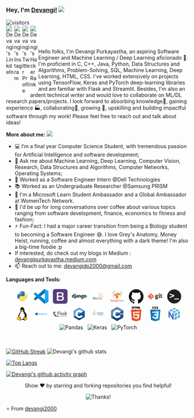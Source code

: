 
### Hey, I'm [Devangi!](https://devangi2000.github.io)  <img src="https://media.giphy.com/media/fYSnHlufseco8Fh93Z/giphy.gif" width="30">

![visitors](https://visitor-badge.glitch.me/badge?page_id=devangi2000.visitor-badge)
<br/>
<a href="https://www.linkedin.com/in/devangipurkayastha/">
  <img align="left" alt="Devangi's LinkdeIn" width="22px" src="https://cdn.jsdelivr.net/npm/simple-icons@v3/icons/linkedin.svg" />
</a>
<a href="https://www.instagram.com/devangi___/">
  <img align="left" alt="Devangi's Instagram" width="22px" src="https://cdn.jsdelivr.net/npm/simple-icons@v3/icons/instagram.svg" />
</a>
<a href="https://twitter.com/DevangiPurkaya1">
  <img align="left" alt="Devangi's Twitter Profile" width="22px" src="https://cdn.jsdelivr.net/npm/simple-icons@v3/icons/twitter.svg" />
</a>
<a href="https://www.hackerrank.com/devangipurkayas1/">
  <img align="left" alt="Devangi's HackerRank" width="22px" src="https://cdn.jsdelivr.net/npm/simple-icons@v3/icons/leetcode.svg" />
</a>

<br />
<br />

Hello folks, I'm Devangi Purkayastha, an aspiring Software Engineer and Machine Learning / Deep Learning aficionado 🚀.
I'm proficient in C, C++, Java, Python, Data Structures and Algorithms, Problem-Solving, SQL, Machine Learning, Deep Learning, HTML, CSS. I've worked extensively on projects using TensorFlow, Keras and PyTorch deep-learning libraries and am familiar with Flask and Streamlit. Besides, I'm also an ardent technical writer and would love to collaborate on ML/DL research papers/projects.
I look forward to absorbing knowledge🧠, gaining experience 🏭, collaborating🤝, growing 🌱, upskilling and building impactful software through my work!
Please feel free to reach out and talk about ideas!
 
  
**More about me:**
<img src="https://media.giphy.com/media/WUlplcMpOCEmTGBtBW/giphy.gif" width="30"> 
- 💻 I’m a final year Computer Science Student, with tremendous passion for Artificial Intelligence and software development;
- 💪 Ask me about Machine Learning, Deep Learning, Computer Vision, Research, Data Structures and Algorithms, Computer Networks, Operating Systems;
- 💬 Worked as a Software Engineer Intern @Dell Technologies
- 📚 Worked as an Undergraduate Researcher @Samsung PRISM
- 🎈 I'm a Microsoft Learn Student Ambassador and a Global Ambassador at WomenTech Network.
- 🤝 I'd be up for long conversations over coffee about various topics ranging from software development, finance, economics to fitness and fashion;
- ⚡️ Fun-Fact: I had a major career transition from being a Biology student to becoming a Software Engineer 😅. I love Grey's Anatomy, Money Heist, running, coffee and almost everything with a dark theme! I'm also a big-time foodie :p
- If interested, do check out my blogs in Medium : <a href="devangipurkayastha.medium.com">devangipurkayastha.medium.com</a>
- 📫 Reach out to me: devangidp2000@gmail.com

**Languages and Tools:**  

<p align="center">
<img src="https://raw.githubusercontent.com/github/explore/80688e429a7d4ef2fca1e82350fe8e3517d3494d/topics/python/python.png" alt="Python" height="40" style="vertical-align:top; margin:4px">
<img src="https://raw.githubusercontent.com/github/explore/80688e429a7d4ef2fca1e82350fe8e3517d3494d/topics/visual-studio-code/visual-studio-code.png" alt="VS Code" height="40" style="vertical-align:top; margin:4px">
<img src="https://raw.githubusercontent.com/github/explore/80688e429a7d4ef2fca1e82350fe8e3517d3494d/topics/bootstrap/bootstrap.png" alt="Bootstrap" height="40" style="vertical-align:top; margin:4px">
<img src="https://raw.githubusercontent.com/github/explore/80688e429a7d4ef2fca1e82350fe8e3517d3494d/topics/django/django.png" alt="NodeJS" height="40" style="vertical-align:top; margin:4px">
<img src="https://raw.githubusercontent.com/github/explore/80688e429a7d4ef2fca1e82350fe8e3517d3494d/topics/mysql/mysql.png" alt="MySQL" height="40" style="vertical-align:top; margin:4px">
 <img src="https://raw.githubusercontent.com/github/explore/80688e429a7d4ef2fca1e82350fe8e3517d3494d/topics/tensorflow/tensorflow.png" alt="Unity" height="40" style="vertical-align:top; margin:4px">
<img src="https://raw.githubusercontent.com/github/explore/78df643247d429f6cc873026c0622819ad797942/topics/github/github.png" alt="Github" height="40" style="vertical-align:top; margin:4px">
<img src="https://raw.githubusercontent.com/github/explore/80688e429a7d4ef2fca1e82350fe8e3517d3494d/topics/git/git.png" alt="Git" height="40" style="vertical-align:top; margin:4px">
<img src="https://raw.githubusercontent.com/github/explore/80688e429a7d4ef2fca1e82350fe8e3517d3494d/topics/terminal/terminal.png" alt="Terminal" height="40" style="vertical-align:top; margin:4px">
<img src="https://raw.githubusercontent.com/github/explore/80688e429a7d4ef2fca1e82350fe8e3517d3494d/topics/linux/linux.png" alt="Linux" height="40" style="vertical-align:top; margin:4px" alt="Windows" height="40" style="vertical-align:top; margin:4px">
<img src="https://raw.githubusercontent.com/github/explore/80688e429a7d4ef2fca1e82350fe8e3517d3494d/topics/windows/windows.png" alt="Windows" height="40" style="vertical-align:top; margin:4px">
  <img src="https://raw.githubusercontent.com/github/explore/78df643247d429f6cc873026c0622819ad797942/topics/flask/flask.png" alt="Windows" height="40" style="vertical-align:top; margin:4px">
  <img src="https://raw.githubusercontent.com/github/explore/78df643247d429f6cc873026c0622819ad797942/topics/c/c.png" alt="C" height="40" style="vertical-align:top; margin:4px">
   <img src="https://raw.githubusercontent.com/github/explore/78df643247d429f6cc873026c0622819ad797942/topics/java/java.png" alt="C" height="40" style="vertical-align:top; margin:4px">
  <img src="https://raw.githubusercontent.com/github/explore/78df643247d429f6cc873026c0622819ad797942/topics/cpp/cpp.png" alt="CPP" height="40" style="vertical-align:top; margin:4px">
  <img src="https://raw.githubusercontent.com/github/explore/78df643247d429f6cc873026c0622819ad797942/topics/html/html.png" alt="HTML" height="40" style="vertical-align:top; margin:4px">
   <img src="https://raw.githubusercontent.com/github/explore/78df643247d429f6cc873026c0622819ad797942/topics/css/css.png" alt="CSS" height="40" style="vertical-align:top; margin:4px">
    <img src="https://github.com/valohai/ml-logos/blob/master/numpy.svg" alt="Numpy" height="40" style="vertical-align:top; margin:4px">
   <img src="https://github.com/valohai/ml-logos/blob/master/pandas.svg" alt="Pandas" height="40" style="vertical-align:top; margin:4px">
  <img src="https://github.com/valohai/ml-logos/blob/master/keras.svg" alt="Keras" height="40" style="vertical-align:top; margin:4px">
  <img src="https://github.com/valohai/ml-logos/blob/master/pytorch.svg" alt="PyTorch" height="40" style="vertical-align:top; margin:4px">
 </p>
  </br>


<!-- [![Top Langs](https://github-readme-stats.vercel.app/api/top-langs/?username=devangi2000&theme=onedark)](https://github.com/devangi2000/github-readme-stats) -->

  [![GitHub Streak](https://github-readme-streak-stats.herokuapp.com/?user=devangi2000&theme=tokyonight)](https://github.com/devangi2000)
  ![Devangi's github stats](https://github-readme-stats.vercel.app/api?username=devangi2000&count_private=true&show_icons=true&theme=tokyonight)
 
 [![Top Langs](https://github-readme-stats.vercel.app/api/top-langs/?username=devangi2000&theme=onedark&langs_count=10&layout=compact&hide=prolog)](https://github.com/devangi2000/github-readme-stats)


[![Devangi's github activity graph](https://activity-graph.herokuapp.com/graph?username=devangi2000&theme=react-dark)](https://github.com/devangi2000/github-readme-activity-graph)
<!-- [![Devangi's wakatime stats](https://github-readme-stats.vercel.app/api/wakatime?username=devangi2000)](https://github.com/devangi2000/github-readme-stats) -->

<p align="center">Show ❤️ by starring and forking repositories you find helpful! </p>
<p align="center"><img src="https://camo.githubusercontent.com/7da528df692aea867b90800324488b633f5a8328d74c05a02c26483c0a267799/68747470733a2f2f696d672e736869656c64732e696f2f62616467652f5468616e6b73253230666f722532307669736974696e672d212d3145414544422e737667" alt="Thanks!" data-canonical-src="https://img.shields.io/badge/Thanks%20for%20visiting-!-1EAEDB.svg" style="max-width:100%;"> </p>

⭐️ From [devangi2000](https://github.com/devangi2000)
<br/>
<!-- <a href="https://github.com/devangi2000/github-readme-stats">
  <img align="center" src="https://github-readme-stats.vercel.app/api?username=devangi2000&show_icons=true&theme=dracula" />
</a>
<a href="https://github.com/devangi2000/">
  <img align="center" src="https://github-readme-stats.vercel.app/api/top-langs/?username=devangi2000&theme=onedark&langs_count=8&layout=compact)](https://github.com/devangi2000/github-readme-stats" />
</a> -->

 
